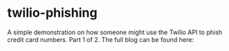 # twilio-phishing
A simple demonstration on how someone might use the Twilio API to phish credit card numbers. Part 1 of 2.
The full blog can be found here: 